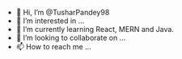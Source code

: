 - 👋 Hi, I’m @TusharPandey98
- 👀 I’m interested in ...
- 🌱 I’m currently learning React, MERN and Java.
- 💞️ I’m looking to collaborate on ...
- 📫 How to reach me ...

<!---
TusharPandey98/TusharPandey98 is a ✨ special ✨ repository because its `README.md` (this file) appears on your GitHub profile.
You can click the Preview link to take a look at your changes.
--->
